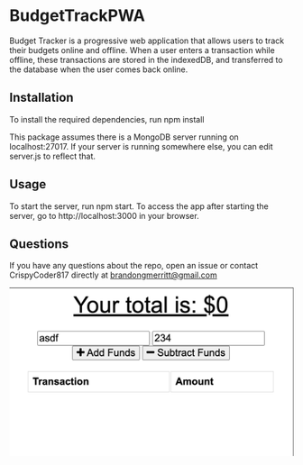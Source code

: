 # BudgetTrackPWA
Budget Tracker is a progressive web application that allows users to track their budgets online and offline. When a user enters a transaction while offline, these transactions are stored in the indexedDB, and transferred to the database when the user comes back online. 

## Installation
To install the required dependencies, run npm install

This package assumes there is a MongoDB server running on localhost:27017. If your server is running somewhere else, you can edit server.js to reflect that.

## Usage
To start the server, run npm start. To access the app after starting the server, go to http://localhost:3000 in your browser.

## Questions
If you have any questions about the repo, open an issue or contact CrispyCoder817 directly at brandongmerritt@gmail.com

![homepagescreenshot](frontshot.png)